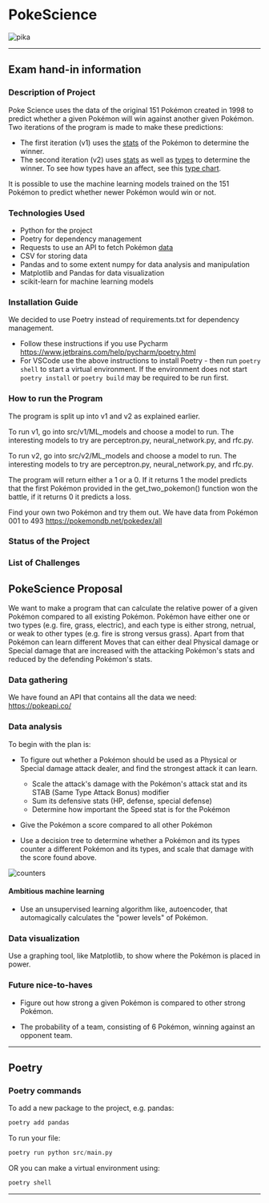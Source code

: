 # PokeScience

![pika](https://user-images.githubusercontent.com/58971957/201761340-5ecabcbc-c7a0-4631-8761-2621b598c1f6.jpg)

---
## Exam hand-in information

### Description of Project

Poke Science uses the data of the original 151 Pokémon created in 1998 to predict whether a given Pokémon will win
against another given Pokémon. Two iterations of the program is made to make these predictions:
- The first iteration (v1)
uses the [stats](https://bulbapedia.bulbagarden.net/wiki/Stat#Permanent_stats) of the Pokémon to determine the winner.
- The second iteration (v2) uses [stats](https://bulbapedia.bulbagarden.net/wiki/Stat#Permanent_stats) as well as
[types](https://bulbapedia.bulbagarden.net/wiki/Type) to determine the winner. To see how types have an affect, see this
[type chart](https://bulbapedia.bulbagarden.net/wiki/Type#Type_chart).

It is possible to use the machine learning models trained on the 151 Pokémon to predict whether newer Pokémon would win
or not.

### Technologies Used

- Python for the project
- Poetry for dependency management
- Requests to use an API to fetch Pokémon [data](https://pokeapi.co/)
- CSV for storing data
- Pandas and to some extent numpy for data analysis and manipulation
- Matplotlib and Pandas for data visualization
- scikit-learn for machine learning models

### Installation Guide

We decided to use Poetry instead of requirements.txt for dependency management.
- Follow these instructions if you use Pycharm <https://www.jetbrains.com/help/pycharm/poetry.html>
- For VSCode use the above instructions to install Poetry - then run `poetry shell` to start a virtual environment.
If the environment does not start `poetry install` or `poetry build` may be required to be run first.

### How to run the Program

The program is split up into v1 and v2 as explained earlier.

To run v1, go into src/v1/ML_models and choose a model to run. The interesting models to try are perceptron.py, neural_network.py,
and rfc.py.

To run v2, go into src/v2/ML_models and choose a model to run. The interesting models to try are perceptron.py, neural_network.py,
and rfc.py.

The program will return either a 1 or a 0. If it returns 1 the model predicts that the first Pokémon provided in the
get_two_pokemon() function won the battle, if it returns 0 it predicts a loss.

Find your own two Pokémon and try them out. We have data from Pokémon 001 to 493 <https://pokemondb.net/pokedex/all>

### Status of the Project



### List of Challenges



## PokeScience Proposal

We want to make a program that can calculate the relative power of a given Pokémon compared to all existing Pokémon. Pokémon have either one or two types (e.g. fire, grass, electric), and each type is either strong, netrual, or weak to other types (e.g. fire is strong versus grass). Apart from that Pokémon can learn different Moves that can either deal Physical damage or Special damage that are increased with the attacking Pokémon's stats and reduced by the defending Pokémon's stats.

### Data gathering

We have found an API that contains all the data we need: <https://pokeapi.co/>

### Data analysis

To begin with the plan is:

- To figure out whether a Pokémon should be used as a Physical or Special damage attack dealer, and find the strongest attack it can learn.
  - Scale the attack's damage with the Pokémon's attack stat and its STAB (Same Type Attack Bonus) modifier
  - Sum its defensive stats (HP, defense, special defense)
  - Determine how important the Speed stat is for the Pokémon

- Give the Pokémon a score compared to all other Pokémon

- Use a decision tree to determine whether a Pokémon and its types counter a different Pokémon and its types, and scale that damage with the score found above.

![counters](https://media.discordapp.net/attachments/1040234360500146186/1042012000387072010/image.png)

#### Ambitious machine learning

- Use an unsupervised learning algorithm like, autoencoder, that automagically calculates the "power levels" of Pokémon. 

### Data visualization

Use a graphing tool, like Matplotlib, to show where the Pokémon is placed in power.

### Future nice-to-haves

- Figure out how strong a given Pokémon is compared to other strong Pokémon.

- The probability of a team, consisting of 6 Pokémon, winning against an opponent team.

---

## Poetry

### Poetry commands

To add a new package to the project, e.g. pandas:

```python
poetry add pandas
```

To run your file:

```python
poetry run python src/main.py
```

OR you can make a virtual environment using:

```python
poetry shell
```

---

